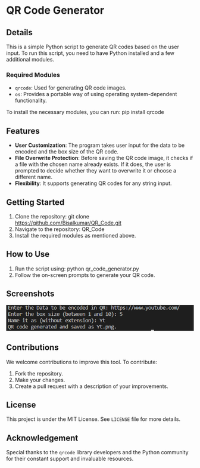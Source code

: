 # QR Code Generator

## Details
This is a simple Python script to generate QR codes based on the user input. To run this script, you need to have Python installed and a few additional modules. 

### Required Modules
- `qrcode`: Used for generating QR code images.
- `os`: Provides a portable way of using operating system-dependent functionality.

To install the necessary modules, you can run: pip install qrcode

## Features
- **User Customization**: The program takes user input for the data to be encoded and the box size of the QR code.
- **File Overwrite Protection**: Before saving the QR code image, it checks if a file with the chosen name already exists. If it does, the user is prompted to decide whether they want to overwrite it or choose a different name.
- **Flexibility**: It supports generating QR codes for any string input.

## Getting Started
1. Clone the repository: git clone https://github.com/Bisalkumar/QR_Code.git
2. Navigate to the repository: QR_Code
3. Install the required modules as mentioned above.

## How to Use
1. Run the script using: python qr_code_generator.py
2. Follow the on-screen prompts to generate your QR code.

## Screenshots
![QR_Code.png](QR_Code.png)

## Contributions
We welcome contributions to improve this tool. To contribute:
1. Fork the repository.
2. Make your changes.
3. Create a pull request with a description of your improvements.

## License
This project is under the MIT License. See `LICENSE` file for more details.

## Acknowledgement
Special thanks to the `qrcode` library developers and the Python community for their constant support and invaluable resources.
